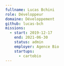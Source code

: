 ```yaml
---
fullname: Lucas Bchini
role: Développeur
domaine: Développement
github: lucas-bch
missions:
  - start: 2019-12-17
    end: 2021-06-30
    status: admin
    employer: Agence Bio
    startups:
      - cartobio
---
```

